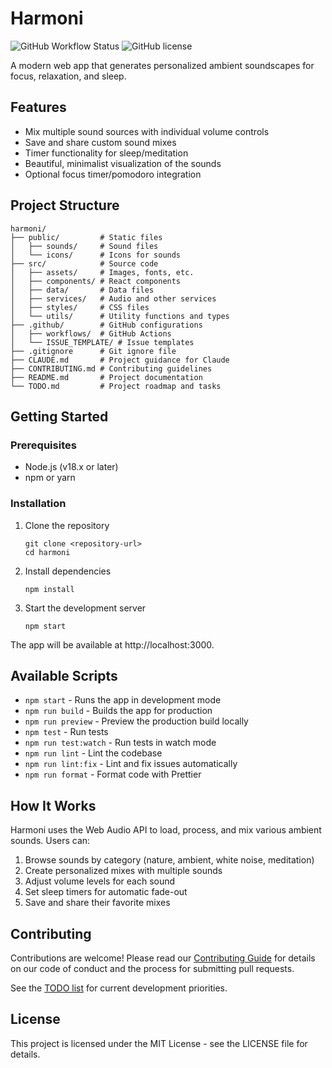 # Harmoni

![GitHub Workflow Status](https://img.shields.io/github/actions/workflow/status/bfeeny/harmoni/ci.yml?branch=main)
![GitHub license](https://img.shields.io/github/license/bfeeny/harmoni)

A modern web app that generates personalized ambient soundscapes for focus, relaxation, and sleep.

## Features

- Mix multiple sound sources with individual volume controls
- Save and share custom sound mixes
- Timer functionality for sleep/meditation
- Beautiful, minimalist visualization of the sounds
- Optional focus timer/pomodoro integration

## Project Structure

```
harmoni/
├── public/         # Static files
│   ├── sounds/     # Sound files
│   └── icons/      # Icons for sounds
├── src/            # Source code
│   ├── assets/     # Images, fonts, etc.
│   ├── components/ # React components
│   ├── data/       # Data files
│   ├── services/   # Audio and other services
│   ├── styles/     # CSS files
│   └── utils/      # Utility functions and types
├── .github/        # GitHub configurations
│   ├── workflows/  # GitHub Actions
│   └── ISSUE_TEMPLATE/ # Issue templates
├── .gitignore      # Git ignore file
├── CLAUDE.md       # Project guidance for Claude
├── CONTRIBUTING.md # Contributing guidelines
├── README.md       # Project documentation
└── TODO.md         # Project roadmap and tasks
```

## Getting Started

### Prerequisites

- Node.js (v18.x or later)
- npm or yarn

### Installation

1. Clone the repository
   ```
   git clone <repository-url>
   cd harmoni
   ```

2. Install dependencies
   ```
   npm install
   ```

3. Start the development server
   ```
   npm start
   ```

The app will be available at http://localhost:3000.

## Available Scripts

- `npm start` - Runs the app in development mode
- `npm run build` - Builds the app for production
- `npm run preview` - Preview the production build locally
- `npm test` - Run tests
- `npm run test:watch` - Run tests in watch mode
- `npm run lint` - Lint the codebase
- `npm run lint:fix` - Lint and fix issues automatically
- `npm run format` - Format code with Prettier

## How It Works

Harmoni uses the Web Audio API to load, process, and mix various ambient sounds. Users can:

1. Browse sounds by category (nature, ambient, white noise, meditation)
2. Create personalized mixes with multiple sounds
3. Adjust volume levels for each sound
4. Set sleep timers for automatic fade-out
5. Save and share their favorite mixes

## Contributing

Contributions are welcome! Please read our [Contributing Guide](CONTRIBUTING.md) for details on our code of conduct and the process for submitting pull requests.

See the [TODO list](TODO.md) for current development priorities.

## License

This project is licensed under the MIT License - see the LICENSE file for details.